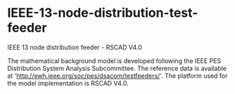 # IEEE-13-node-distribution-test-feeder
IEEE 13 node distribution feeder - RSCAD V4.0

The mathematical background model is developed following the IEEE PES Distribution System Analysis Subcommittee. The reference data is available at 'http://ewh.ieee.org/soc/pes/dsacom/testfeeders/'. The platform used for the model implementation is RSCAD V4.0. 
